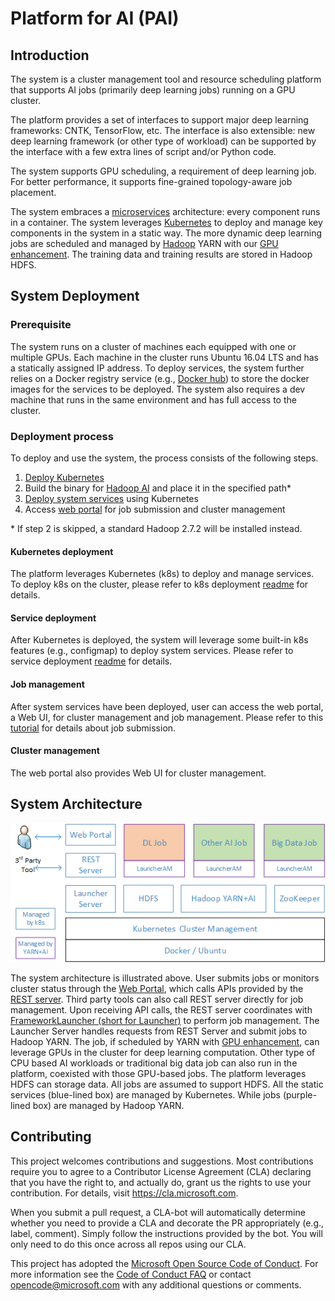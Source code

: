 # Platform for AI (PAI)

## Introduction

The system is a cluster management tool and resource scheduling platform that supports AI jobs (primarily deep learning jobs)
running on a GPU cluster.

The platform provides a set of interfaces to support major deep learning frameworks: CNTK, TensorFlow, etc. 
The interface is also extensible: new deep learning framework (or other type of workload) can be supported by the interface with 
a few extra lines of script and/or Python code.

The system supports GPU scheduling, a requirement of deep learning job. 
For better performance, it supports fine-grained topology-aware job placement.

The system embraces a [microservices](https://en.wikipedia.org/wiki/Microservices) architecture: every component runs in a container.
The system leverages [Kubernetes](https://kubernetes.io/) to deploy and manage key components in the system in a static way.
The more dynamic deep learning jobs are scheduled and managed by [Hadoop](http://hadoop.apache.org/) YARN with our [GPU enhancement](https://issues.apache.org/jira/browse/YARN-7481). 
The training data and training results are stored in Hadoop HDFS.
 
## System Deployment

### Prerequisite

The system runs on a cluster of machines each equipped with one or multiple GPUs. 
Each machine in the cluster runs Ubuntu 16.04 LTS and has a statically assigned IP address.
To deploy services, the system further relies on a Docker registry service (e.g., [Docker hub](https://docs.docker.com/docker-hub/)) 
to store the docker images for the services to be deployed.
The system also requires a dev machine that runs in the same environment and has full access to the cluster.

### Deployment process
To deploy and use the system, the process consists of the following steps.

1. [Deploy Kubernetes](./kubernetes-deployment/README.md)
2. Build the binary for [Hadoop AI](./hadoop-ai/Hadoop-AI-readme.md) and place it in the specified path* 
3. [Deploy system services](./service-deployment/README.md) using Kubernetes
4. Access [web portal](./webportal/README.md) for job submission and cluster management

\* If step 2 is skipped, a standard Hadoop 2.7.2 will be installed instead.

#### Kubernetes deployment

The platform leverages Kubernetes (k8s) to deploy and manage services.
To deploy k8s on the cluster, please refer to k8s deployment [readme](./kubernetes-deployment/README.md) for details.

#### Service deployment

After Kubernetes is deployed, the system will leverage some built-in k8s features (e.g., configmap) to deploy system services.
Please refer to service deployment [readme](./service-deployment/README.md) for details.

#### Job management

After system services have been deployed, user can access the web portal, a Web UI, for cluster management and job management.
Please refer to this [tutorial](job-tutorial/README.md) for details about job submission.

#### Cluster management

The web portal also provides Web UI for cluster management.

## System Architecture

<p style="text-align: left;">
  <img src="./sysarch.png" title="System Architecture" alt="System Architecture" />
</p>

The system architecture is illustrated above. 
User submits jobs or monitors cluster status through the [Web Portal](./webportal/README.md), 
which calls APIs provided by the [REST server](./rest-server/README.md).
Third party tools can also call REST server directly for job management.
Upon receiving API calls, the REST server coordinates with [FrameworkLauncher (short for Launcher)](./frameworklauncher/README.md)
to perform job management.
The Launcher Server handles requests from REST Server and submit jobs to Hadoop YARN. 
The job, if scheduled by YARN with [GPU enhancement](https://issues.apache.org/jira/browse/YARN-7481), 
can leverage GPUs in the cluster for deep learning computation. Other type of CPU based AI workloads or traditional big data job
can also run in the platform, coexisted with those GPU-based jobs. 
The platform leverages HDFS can storage data. All jobs are assumed to support HDFS.
All the static services (blue-lined box) are managed by Kubernetes. While jobs (purple-lined box) are managed by Hadoop YARN. 

## Contributing

This project welcomes contributions and suggestions.  Most contributions require you to agree to a
Contributor License Agreement (CLA) declaring that you have the right to, and actually do, grant us
the rights to use your contribution. For details, visit https://cla.microsoft.com.

When you submit a pull request, a CLA-bot will automatically determine whether you need to provide
a CLA and decorate the PR appropriately (e.g., label, comment). Simply follow the instructions
provided by the bot. You will only need to do this once across all repos using our CLA.

This project has adopted the [Microsoft Open Source Code of Conduct](https://opensource.microsoft.com/codeofconduct/).
For more information see the [Code of Conduct FAQ](https://opensource.microsoft.com/codeofconduct/faq/) or
contact [opencode@microsoft.com](mailto:opencode@microsoft.com) with any additional questions or comments.
